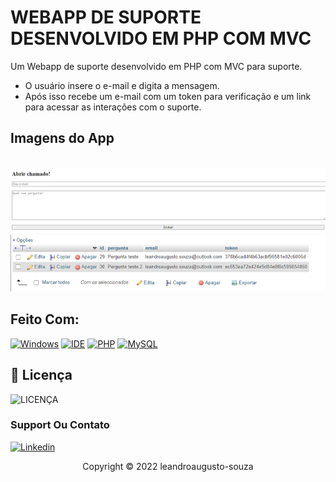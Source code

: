# WEBAPP DE SUPORTE DESENVOLVIDO EM PHP COM MVC

Um Webapp de suporte desenvolvido em PHP com MVC para suporte.

- O usuário insere o e-mail e digita a mensagem.
- Após isso recebe um e-mail com um token para verificação e um link para acessar as interações com o suporte.


## Imagens do App

</br>
<img src="assets/telaSuporte.png">
<img src="assets/modeloBancodeDados.png">





## Feito Com:
[![Windows](https://img.shields.io/badge/Windows-0078D6?style=for-the-badge&logo=windows&logoColor=white)](https://www.microsoft.com/pt-br/windows/get-windows-10)
[![IDE](https://img.shields.io/badge/Visual_studio_code-0078D4?style=for-the-badge&logo=visual%20studio%20code&logoColor=white)](https://code.visualstudio.com/)
[![PHP](https://img.shields.io/badge/PHP-777BB4?style=for-the-badge&logo=php&logoColor=white)](https://developer.mozilla.org/pt-BR/docs/Web/HTML)
[![MySQL](https://img.shields.io/badge/MySQL-00000F?style=for-the-badge&logo=mysql&logoColor=white)](https://developer.mozilla.org/pt-BR/docs/Web/CSS)



## 🔖 Licença
![LICENÇA](https://img.shields.io/github/license/leandroaugusto-souza/projetoFrontEnd?style=for-the-badge)



### Support Ou Contato

[![Linkedin](https://img.shields.io/badge/LinkedIn-0077B5?style=for-the-badge&logo=linkedin&logoColor=white)](https://www.linkedin.com/in/leandro-augusto-santos-de-souza/)

<p align="center">Copyright © 2022 leandroaugusto-souza</p>
